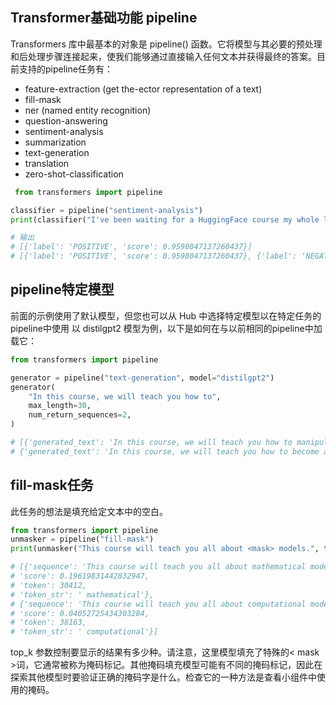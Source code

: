 ## Transformer基础功能 pipeline
 Transformers 库中最基本的对象是 pipeline() 函数。它将模型与其必要的预处理和后处理步骤连接起来，使我们能够通过直接输入任何文本并获得最终的答案。目前支持的pipeline任务有：
 - feature-extraction (get the-ector representation of a text)
- fill-mask
- ner (named entity recognition)
- question-answering
- sentiment-analysis
- summarization
- text-generation
- translation
- zero-shot-classification

```python
 from transformers import pipeline

classifier = pipeline("sentiment-analysis")
print(classifier("I've been waiting for a HuggingFace course my whole life."))

# 输出
# [{'label': 'POSITIVE', 'score': 0.9598047137260437}]
# [{'label': 'POSITIVE', 'score': 0.9598047137260437}, {'label': 'NEGATIVE','score': 0.9994558095932007}]
```

## pipeline特定模型
前面的示例使用了默认模型，但您也可以从 Hub 中选择特定模型以在特定任务的pipeline中使用 
以 distilgpt2 模型为例，以下是如何在与以前相同的pipeline中加载它：

```python
from transformers import pipeline

generator = pipeline("text-generation", model="distilgpt2")
generator(
    "In this course, we will teach you how to",
    max_length=30,
    num_return_sequences=2,
)

# [{'generated_text': 'In this course, we will teach you how to manipulate the world and move your mental and physical capabilities to your advantage.'},
# {'generated_text': 'In this course, we will teach you how to become an expert and practice realtime, and with a hands on experience on both real time and real'}]
```

## fill-mask任务
此任务的想法是填充给定文本中的空白。
```python
from transformers import pipeline
unmasker = pipeline("fill-mask")
print(unmasker("This course will teach you all about <mask> models.", top_k=2))

# [{'sequence': 'This course will teach you all about mathematical models.',
# 'score': 0.19619831442832947,
# 'token': 30412,
# 'token_str': ' mathematical'},
# {'sequence': 'This course will teach you all about computational models.',
# 'score': 0.04052725434303284,
# 'token': 38163,
# 'token_str': ' computational'}]
```
top_k 参数控制要显示的结果有多少种。请注意，这里模型填充了特殊的< mask >词，它通常被称为掩码标记。其他掩码填充模型可能有不同的掩码标记，因此在探索其他模型时要验证正确的掩码字是什么。检查它的一种方法是查看小组件中使用的掩码。